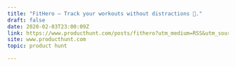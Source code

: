 ```yaml
---
title: "FitHero — Track your workouts without distractions 💪."
draft: false
date: 2020-02-03T23:00:09Z
link: https://www.producthunt.com/posts/fithero?utm_medium=RSS&utm_source=hune
site: www.producthunt.com
topic: product hunt  

---
```

